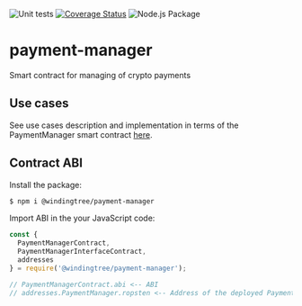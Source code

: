 ![Unit tests](https://github.com/windingtree/payment-manager/workflows/Unit%20tests/badge.svg) [![Coverage Status](https://coveralls.io/repos/github/windingtree/payment-manager/badge.svg?branch=main)](https://coveralls.io/github/windingtree/payment-manager?branch=main) ![Node.js Package](https://github.com/windingtree/payment-manager/workflows/Node.js%20Package/badge.svg)

# payment-manager
Smart contract for managing of crypto payments

## Use cases

See use cases description and implementation in terms of the PaymentManager smart contract [here](./USECASES.md).

## Contract ABI

Install the package:

```bash
$ npm i @windingtree/payment-manager
```

Import ABI in the your JavaScript code:

```javascript
const {
  PaymentManagerContract,
  PaymentManagerInterfaceContract,
  addresses
} = require('@windingtree/payment-manager');

// PaymentManagerContract.abi <-- ABI
// addresses.PaymentManager.ropsten <-- Address of the deployed PaymentManager
```
